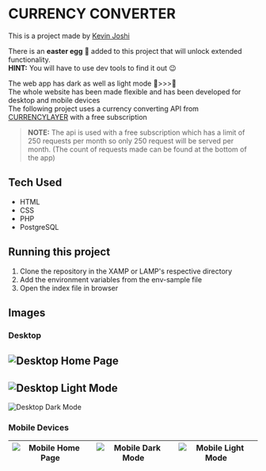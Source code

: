# CURRENCY CONVERTER

This is a project made by [Kevin Joshi](https://github.com/KevinJ-hub)  

There is an **easter egg** 🥚️ added to this project that will unlock extended functionality.  
**HINT:** You will have to use dev tools to find it out 😉️  

The web app has dark as well as light mode 🌚️>>>🌝️  
The whole website has been made flexible and has been developed for desktop and mobile devices  
The following project uses a currency converting API from [CURRENCYLAYER](https://currencylayer.com/) with a free subscription  

> **NOTE:** The api is used with a free subscription which has a limit of 250 requests per month so only 250 request will be served per month. (The count of requests made can be found at the bottom of the app)

## Tech Used

- HTML
- CSS
- PHP
- PostgreSQL

## Running this project  

1. Clone the repository in the XAMP or LAMP's respective directory
2. Add the environment variables from the env-sample file
3. Open the index file in browser

## Images

### Desktop

![Desktop Home Page](assets/screenshots/ss1.png)
---

![Desktop Light Mode](assets/screenshots/ss2.png)
---

![Desktop Dark Mode](assets/screenshots/ss3.png)

### Mobile Devices

| ![Mobile Home Page](assets/screenshots/ss4.png) | ![Mobile Dark Mode](assets/screenshots/ss5.png) | ![Mobile Light Mode](assets/screenshots/ss6.png) |
|---|---|---|
